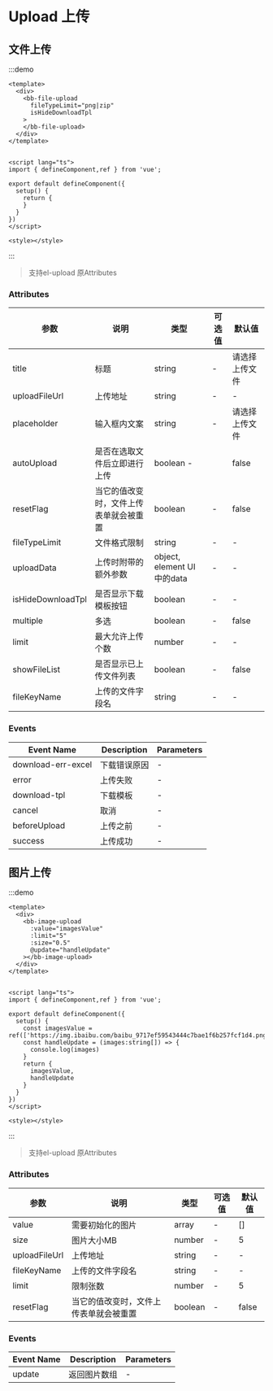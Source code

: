 # Upload 上传


## 文件上传

<ClientOnly>

:::demo
```vue
<template>
  <div>
    <bb-file-upload
      fileTypeLimit="png|zip"
      isHideDownloadTpl
    >
    </bb-file-upload>
  </div>
</template>


<script lang="ts">
import { defineComponent,ref } from 'vue';

export default defineComponent({
  setup() {
    return {
    }
  }
})
</script>

<style></style>

```
:::
</ClientOnly>

> 支持el-upload 原Attributes

### Attributes

| 参数      | 说明    | 类型      | 可选值       | 默认值   |
|---------- |-------- |---------- |-------------  |-------- |
| title | 标题 | string | - | 请选择上传文件 |
| uploadFileUrl | 上传地址 | string | - | - |
| placeholder | 输入框内文案 | string | - | 请选择上传文件 |
| autoUpload | 是否在选取文件后立即进行上传 | boolean - | | false |
| resetFlag | 当它的值改变时，文件上传表单就会被重置 | boolean | - | false |
| fileTypeLimit | 文件格式限制 | string | - | - |
| uploadData | 上传时附带的额外参数 | object, element UI 中的data | - | - |
| isHideDownloadTpl | 是否显示下载模板按钮 | boolean | - | - |
| multiple | 多选 | boolean | - | false |
| limit | 最大允许上传个数 | number | - | - |
| showFileList | 是否显示已上传文件列表 | boolean | - | false |
| fileKeyName | 上传的文件字段名 | string | - | - |

### Events

| Event Name | Description | Parameters |
|---------|--------|---------|
| download-err-excel | 下载错误原因 | - |
| error | 上传失败 | - |
| download-tpl | 下载模板 | - |
| cancel | 取消 | - |
| beforeUpload | 上传之前 | - |
| success | 上传成功 | - |

## 图片上传

<ClientOnly>

:::demo
```vue
<template>
  <div>
    <bb-image-upload
      :value="imagesValue"
      :limit="5"
      :size="0.5"
      @update="handleUpdate"
    ></bb-image-upload>
  </div>
</template>


<script lang="ts">
import { defineComponent,ref } from 'vue';

export default defineComponent({
  setup() {
    const imagesValue = ref(['https://img.ibaibu.com/baibu_9717ef59543444c7bae1f6b257fcf1d4.png'])
    const handleUpdate = (images:string[]) => {
      console.log(images)
    }
    return {
      imagesValue,
      handleUpdate
    }
  }
})
</script>

<style></style>

```
:::
</ClientOnly>

> 支持el-upload 原Attributes

### Attributes

| 参数      | 说明    | 类型      | 可选值       | 默认值   |
|---------- |-------- |---------- |-------------  |-------- |
| value | 需要初始化的图片 | array | - | [] |
| size | 图片大小MB | number | - | 5 |
| uploadFileUrl | 上传地址 | string | - | - |
| fileKeyName | 上传的文件字段名 | string | - | - |
| limit | 限制张数 | number | - | 5 |
| resetFlag | 当它的值改变时，文件上传表单就会被重置 | boolean | - | false |

### Events

| Event Name | Description | Parameters |
|---------|--------|---------|
| update | 返回图片数组 | - |

